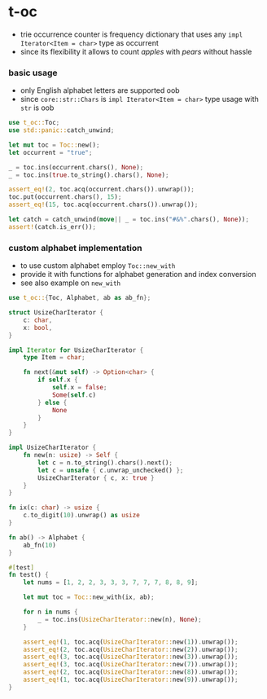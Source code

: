 # t-oc
 - trie occurrence counter is frequency dictionary that uses any `impl Iterator<Item = char>` type as occurrent
 - since its flexibility it allows to count _apples_ with _pears_ without hassle


### basic usage

- only English alphabet letters are supported oob
- since `core::str::Chars` is `impl Iterator<Item = char>` type usage with `str` is oob

```rust
use t_oc::Toc;
use std::panic::catch_unwind;

let mut toc = Toc::new();
let occurrent = "true";

_ = toc.ins(occurrent.chars(), None);
_ = toc.ins(true.to_string().chars(), None);

assert_eq!(2, toc.acq(occurrent.chars()).unwrap());
toc.put(occurrent.chars(), 15);
assert_eq!(15, toc.acq(occurrent.chars()).unwrap());

let catch = catch_unwind(move|| _ = toc.ins("#&%".chars(), None));
assert!(catch.is_err());
```

### custom alphabet implementation

- to use custom alphabet employ `Toc::new_with`
- provide it with functions for alphabet generation and index conversion
- see also example on `new_with`

```rust
use t_oc::{Toc, Alphabet, ab as ab_fn};

struct UsizeCharIterator {
    c: char,
    x: bool,
}

impl Iterator for UsizeCharIterator {
    type Item = char;

    fn next(&mut self) -> Option<char> {
        if self.x {
            self.x = false;
            Some(self.c)
        } else {
            None
        }
    }
}

impl UsizeCharIterator {
    fn new(n: usize) -> Self {
        let c = n.to_string().chars().next();
        let c = unsafe { c.unwrap_unchecked() };
        UsizeCharIterator { c, x: true }
    }
}

fn ix(c: char) -> usize {
    c.to_digit(10).unwrap() as usize
}

fn ab() -> Alphabet {
    ab_fn(10)
}

#[test]
fn test() {
    let nums = [1, 2, 2, 3, 3, 3, 7, 7, 7, 8, 8, 9];

    let mut toc = Toc::new_with(ix, ab);

    for n in nums {
        _ = toc.ins(UsizeCharIterator::new(n), None);
    }

    assert_eq!(1, toc.acq(UsizeCharIterator::new(1)).unwrap());
    assert_eq!(2, toc.acq(UsizeCharIterator::new(2)).unwrap());
    assert_eq!(3, toc.acq(UsizeCharIterator::new(3)).unwrap());
    assert_eq!(3, toc.acq(UsizeCharIterator::new(7)).unwrap());
    assert_eq!(2, toc.acq(UsizeCharIterator::new(8)).unwrap());
    assert_eq!(1, toc.acq(UsizeCharIterator::new(9)).unwrap());
}
```
